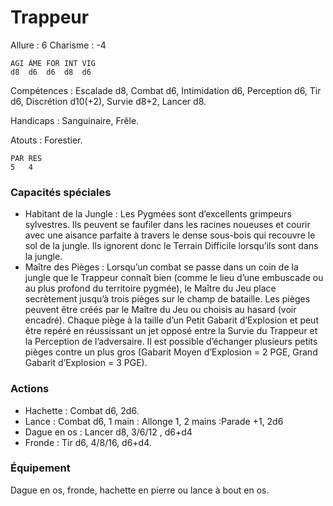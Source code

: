 # Trappeur

Allure : 6
Charisme : -4

	AGI	ÂME	FOR	INT	VIG
	d8	d6	d6	d8	d6

Compétences : Escalade d8, Combat d6, Intimidation d6, Perception d6, Tir d6, Discrétion d10(+2), Survie d8+2, Lancer d8.

Handicaps : Sanguinaire, Frêle.

Atouts : Forestier.

	PAR	RES
	5	4

### Capacités spéciales
- Habitant de la Jungle : Les Pygmées sont d’excellents grimpeurs sylvestres. Ils peuvent se faufiler dans les racines noueuses et courir avec une aisance parfaite à travers le dense sous-bois qui recouvre le sol de la jungle. Ils ignorent donc le Terrain Difficile lorsqu’ils sont dans la jungle.
- Maître des Pièges : Lorsqu’un combat se passe dans un coin de la jungle que le Trappeur connaît bien (comme le lieu d’une embuscade ou au plus profond du territoire pygmée), le Maître du Jeu place secrètement jusqu’à trois pièges sur le champ de bataille. Les pièges peuvent être créés par le Maître du Jeu ou choisis au hasard (voir encadré). Chaque piège à la taille d’un Petit Gabarit d’Explosion et peut être repéré en réussissant un jet opposé entre la Survie du Trappeur et la Perception de l’adversaire. Il est possible d’échanger plusieurs petits pièges contre un plus gros (Gabarit Moyen d’Explosion = 2 PGE, Grand Gabarit d’Explosion = 3 PGE).

### Actions
- Hachette : Combat d6, 2d6.
- Lance : Combat d6, 1 main : Allonge 1, 2 mains :Parade +1, 2d6
- Dague en os : Lancer d8, 3/6/12 , d6+d4
- Fronde : Tir d6, 4/8/16, d6+d4.

### Équipement
Dague en os, fronde, hachette en pierre ou lance à bout en os.

